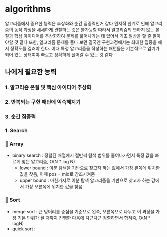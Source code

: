 # algorithms

알고리즘에서 중요한 능력은 추상화와 순간 집중력인거 같다
인지적 한계로 인해 알고리즘의 동작 과정을 세세하게 관찰하는 것은 불가능함
따라서 알고리즘의 변하지 않는 본질과 핵심 아이디어를 추상화하여 문제를 풀어나가는 데 있어서 기초 발상을 할 줄 알아야할 것 같다
또한, 알고리즘 문제를 풀다 보면 결국엔 구현과정에서는 최대한 집중을 해서 정확도를 길러야 한다. 
이때 특정 알고리즘을 작성하는 패턴들은 기본적으로 암기가 되어 있는 상태여야 빠르고 정확하게 풀어갈 수 있는 것 같다

## 나에게 필요한 능력

### 1. 알고리즘 본질 및 핵심 아이디어 추상화
### 2. 반복되는 구현 패턴에 익숙해지기
### 3. 순간 집중력

### 1. Search

### 🎯 Array
- binary search : 정렬된 배열에서 절반씩 탐색 범위를 줄여나가면서 특정 값을 빠르게 찾는 알고리즘, O(N * log N)
  - lower bound : 이분 탐색을 기반으로 찾고자 하는 값에서 가장 왼쪽에 위치한 값을 찾음, 이때 pos = mid로 참조시켜줌
  - upper bound : 마찬가지로 이분 탐색 알고리즘을 기반으로 찾고자 하는 값에서 가장 오른쪽에 위치한 값을 찾음
 

### 🎹 Sort
- merge sort : 큰 덩어리를 중심을 기준으로 왼쪽, 오른쪽으로 나누고 이 과정을 가장 기본 단위가 될 때까지 진행한 다음에 차근차근 정렬하면서 합쳐줌, O(N * logN)
- quick sort :  

